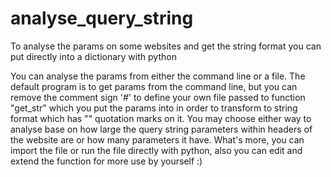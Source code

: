 # analyse_query_string
To analyse the params on some websites and get the string format you can put directly into a dictionary with python

You can analyse the params from either the command line or a file. 
The default program is to get params from the command line, but you can remove the comment sign '#' to define your own file passed to function "get_str" which you put the params into in order to transform to string format which has "" quotation marks on it. 
You may choose either way to analyse base on how large the query string parameters within headers of the website are or how many parameters it have.
What's more, you can import the file or run the file directly with python, also you can edit and extend the function for more use by yourself :)
